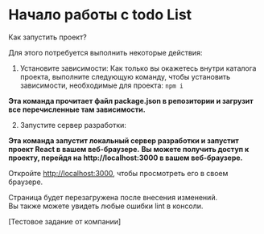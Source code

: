 # Начало работы с todo List

Как запустить проект?

Для этого потребуется выполнить некоторые действия:

1. Установите зависимости:
   Как только вы окажетесь внутри каталога проекта, выполните следующую команду, чтобы установить зависимости, необходимые для проекта: `npm i`

**Эта команда прочитает файл package.json в репозитории и загрузит все перечисленные там зависимости.**

2. Запустите сервер разработки:

**Эта команда запустит локальный сервер разработки и запустит проект React в вашем веб-браузере.**
**Вы можете получить доступ к проекту, перейдя на http://localhost:3000 в вашем веб-браузере.**

Откройте [http://localhost:3000](http://localhost:3000), чтобы просмотреть его в своем браузере.

Страница будет перезагружена после внесения изменений.\
Вы также можете увидеть любые ошибки lint в консоли.

[Тестовое задание от компании]
